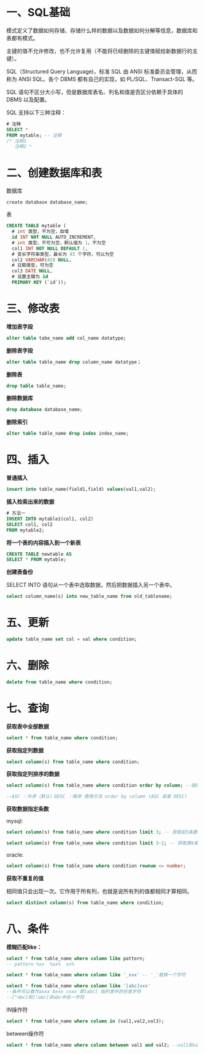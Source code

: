 一、SQL基础
===

模式定义了数据如何存储、存储什么样的数据以及数据如何分解等信息，数据库和表都有模式。

主键的值不允许修改，也不允许复用（不能将已经删除的主键值赋给新数据行的主键）。

SQL（Structured Query Language)，标准 SQL 由 ANSI 标准委员会管理，从而称为 ANSI SQL。各个 DBMS 都有自己的实现，如 PL/SQL、Transact-SQL 等。

SQL 语句不区分大小写，但是数据库表名、列名和值是否区分依赖于具体的 DBMS 以及配置。

SQL 支持以下三种注释：

```sql
# 注释
SELECT *
FROM mytable; -- 注释
/* 注释1
   注释2 *
```



二、创建数据库和表
===

数据库

```
create database database_name;
```

表

```sql
CREATE TABLE mytable (
  # int 类型，不为空，自增
  id INT NOT NULL AUTO_INCREMENT,
  # int 类型，不可为空，默认值为 1，不为空
  col1 INT NOT NULL DEFAULT 1,
  # 变长字符串类型，最长为 45 个字符，可以为空
  col2 VARCHAR(45) NULL,
  # 日期类型，可为空
  col3 DATE NULL,
  # 设置主键为 id
  PRIMARY KEY (`id`));
```



三、修改表
===

**增加表字段**

```sql
alter table tabe_name add col_name datatype;
```

**删除表字段**

```sql
alter table table_name drop column_name datatype；
```

**删除表**

```sql
drop table table_name;
```

**删除数据库**

```sql
drop database database_name;
```

**删除索引**

```sql
alter table table_name drop index index_name;
```



四、插入
===

**普通插入**

```sql
insert into table_name(field1,field) values(val1,val2);
```

**插入检索出来的数据**

```sql
# 方法一
INSERT INTO mytable1(col1, col2)
SELECT col1, col2
FROM mytable2;
```

**将一个表的内容插入到一个新表**

```sql
CREATE TABLE newtable AS
SELECT * FROM mytable;
```

**创建表备份**

SELECT INTO 语句从一个表中选取数据，然后把数据插入另一个表中。

```sql
select column_name(s) into new_table_name from old_tablename;
```

五、更新
===

```sql
update table_name set col = val where condition;
```

六、删除
===

```sql
delete from table_name where condition;
```

七、查询
===

**获取表中全部数据**

```sql
select * from table_name where condition;
```

**获取指定列数据**

```sql
select column(s) from table_name where condition;
```

**获取指定列排序的数据**

```sql
select column(s) from table_name where condition order by column; --按照column(默认升序)

--ASC ：升序（默认）DESC ：降序 使用方法 order by column (ASC 或者 DESC)

```

**获取数据指定条数**

mysql:

```sql
select column(s) from table_name where condition limit 3; -- 获取前3条数据

select column(s) from table_name where condition limit 3-2; -- 获取第4条、5条数据
```

oracle:

```sql
select column(s) from table_name where condition rownum <= number;
```

**获取不重复的值**

相同值只会出现一次。它作用于所有列，也就是说所有列的值都相同才算相同。

```sql
select distinct column(s) from table_name where condition;
```







# 八、条件

**模糊匹配like：**

```sql
select * from table_name where column like pattern;
-- pattern %xx  %xx%  xx%

select * from table_name where column like '_xxx' -- '_'替换一个字符

select * from table_name where column like '[abc]xxx'
--条件可以看作axxx bxxx cxxx 即[abc] 指列表中的任意字符
--[^abc]和[!abc]非abc中任一字符
```

IN操作符

```sql
select * from table_name where column in (val1,val2,val3);
```

between操作符

```sql
select * from table_name where column between val1 and val2; --val1和val2之间
```















